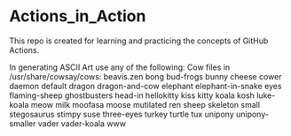 # Actions_in_Action
This repo is created for learning and practicing the concepts of GitHub Actions. 

In generating ASCII Art use any of the following:
Cow files in /usr/share/cowsay/cows:
beavis.zen  bong     bud-frogs  bunny  cheese   cower     daemon   default
dragon      dragon-and-cow  elephant    elephant-in-snake   eyes    flaming-sheep
ghostbusters  head-in    hellokitty   kiss  kitty   koala     kosh
luke-koala   meow   milk    moofasa  moose  mutilated  ren
sheep   skeleton  small   stegosaurus  stimpy  suse  three-eyes
turkey  turtle  tux    unipony   unipony-smaller  vader vader-koala
www


